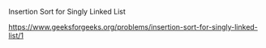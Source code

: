 Insertion Sort for Singly Linked List


https://www.geeksforgeeks.org/problems/insertion-sort-for-singly-linked-list/1
